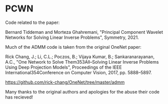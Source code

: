 # PCWN

Code related to the paper:

Bernard Tiddeman and Morteza Ghahremani, "Principal Component Wavelet Networks for Solving Linear Inverse Problems", Symmetry, 2021.

Much of the ADMM code is taken from the original OneNet paper:

Rick Chang, J.; Li, C.L.; Poczos, B.; Vijaya Kumar, B.; Sankaranarayanan, A.C.,
"One Network to Solve Them353All–Solving Linear Inverse Problems Using Deep Projection Models",
Proceedings of the IEEE International354Conference on Computer Vision, 2017, pp. 5888–5897.

https://github.com/rick-chang/OneNet/tree/master/admm

Many thanks to the original authors and apologies for the abuse their code has recieved!
